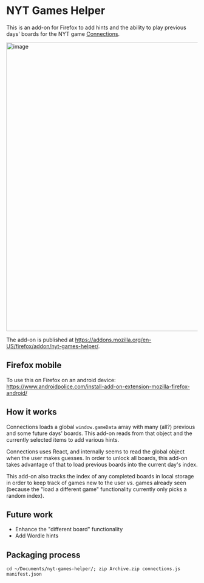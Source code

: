# NYT Games Helper

This is an add-on for Firefox to add hints and the ability to play previous days' boards for the NYT game [Connections](https://www.nytimes.com/games/connections).

<img width="759" alt="image" src="https://github.com/swierczek/nyt-games-helper/assets/2423727/8c2ff596-633e-44a8-8a4b-816b9f67a046">

The add-on is published at https://addons.mozilla.org/en-US/firefox/addon/nyt-games-helper/.

## Firefox mobile
To use this on Firefox on an android device: https://www.androidpolice.com/install-add-on-extension-mozilla-firefox-android/

## How it works
Connections loads a global `window.gameData` array with many (all?) previous and some future days' boards. This add-on reads from that object and the currently selected items to add various hints.

Connections uses React, and internally seems to read the global object when the user makes guesses. In order to unlock all boards, this add-on takes advantage of that to load previous boards into the current day's index.

This add-on also tracks the index of any completed boards in local storage in order to keep track of games new to the user vs. games already seen (because the "load a different game" functionality currently only picks a random index).

## Future work
* Enhance the "different board" functionality
* Add Wordle hints

## Packaging process
```
cd ~/Documents/nyt-games-helper/; zip Archive.zip connections.js manifest.json
```
